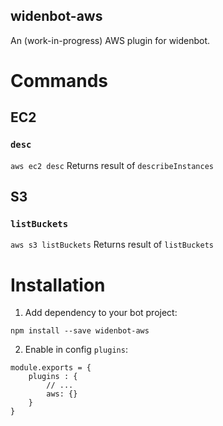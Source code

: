 widenbot-aws
----

An (work-in-progress) AWS plugin for widenbot.

# Commands

## EC2

### `desc`

`aws ec2 desc`
Returns result of `describeInstances`

## S3

### `listBuckets`

`aws s3 listBuckets`
Returns result of `listBuckets`

# Installation

1. Add dependency to your bot project:

```
npm install --save widenbot-aws
```

2. Enable in config `plugins`:

```
module.exports = {
    plugins : {
        // ...
        aws: {}
    }
}
```
